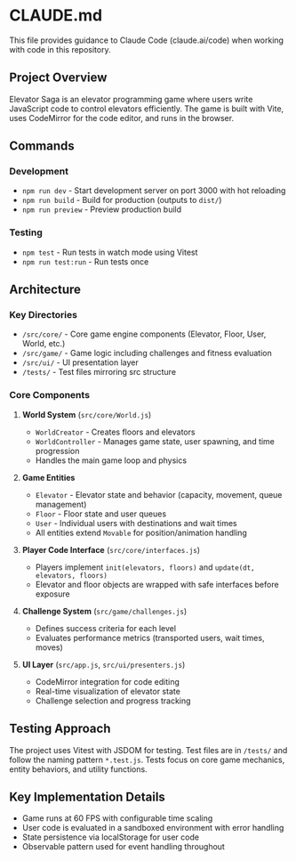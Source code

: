 # CLAUDE.md

This file provides guidance to Claude Code (claude.ai/code) when working with code in this repository.

## Project Overview

Elevator Saga is an elevator programming game where users write JavaScript code to control elevators efficiently. The game is built with Vite, uses CodeMirror for the code editor, and runs in the browser.

## Commands

### Development
- `npm run dev` - Start development server on port 3000 with hot reloading
- `npm run build` - Build for production (outputs to `dist/`)
- `npm run preview` - Preview production build

### Testing
- `npm test` - Run tests in watch mode using Vitest
- `npm run test:run` - Run tests once

## Architecture

### Key Directories
- `/src/core/` - Core game engine components (Elevator, Floor, User, World, etc.)
- `/src/game/` - Game logic including challenges and fitness evaluation
- `/src/ui/` - UI presentation layer
- `/tests/` - Test files mirroring src structure

### Core Components

1. **World System** (`src/core/World.js`)
   - `WorldCreator` - Creates floors and elevators
   - `WorldController` - Manages game state, user spawning, and time progression
   - Handles the main game loop and physics

2. **Game Entities**
   - `Elevator` - Elevator state and behavior (capacity, movement, queue management)
   - `Floor` - Floor state and user queues
   - `User` - Individual users with destinations and wait times
   - All entities extend `Movable` for position/animation handling

3. **Player Code Interface** (`src/core/interfaces.js`)
   - Players implement `init(elevators, floors)` and `update(dt, elevators, floors)`
   - Elevator and floor objects are wrapped with safe interfaces before exposure

4. **Challenge System** (`src/game/challenges.js`)
   - Defines success criteria for each level
   - Evaluates performance metrics (transported users, wait times, moves)

5. **UI Layer** (`src/app.js`, `src/ui/presenters.js`)
   - CodeMirror integration for code editing
   - Real-time visualization of elevator state
   - Challenge selection and progress tracking

## Testing Approach

The project uses Vitest with JSDOM for testing. Test files are in `/tests/` and follow the naming pattern `*.test.js`. Tests focus on core game mechanics, entity behaviors, and utility functions.

## Key Implementation Details

- Game runs at 60 FPS with configurable time scaling
- User code is evaluated in a sandboxed environment with error handling
- State persistence via localStorage for user code
- Observable pattern used for event handling throughout